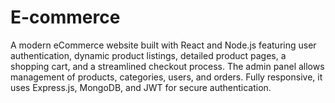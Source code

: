 # E-commerce
A modern eCommerce website built with React and Node.js featuring user authentication, dynamic product listings, detailed product pages, a shopping cart, and a streamlined checkout process. The admin panel allows management of products, categories, users, and orders. Fully responsive, it uses Express.js, MongoDB, and JWT for secure authentication.
